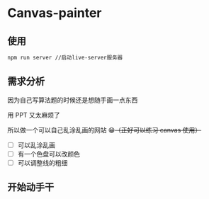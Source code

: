 # Canvas-painter

## 使用

```bash
npm run server //启动live-server服务器
```

## 需求分析

因为自己写算法题的时候还是想随手画一点东西

用 PPT 又太麻烦了

所以做一个可以自己乱涂乱画的网站 😁~~（正好可以练习 canvas 使用）~~

- [ ] 可以乱涂乱画
- [ ] 有一个色盘可以改颜色
- [ ] 可以调整线的粗细

## 开始动手干